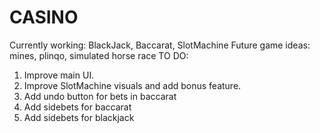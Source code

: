 # CASINO
Currently working: BlackJack, Baccarat, SlotMachine
Future game ideas: mines, plinqo, simulated horse race
TO DO:
1) Improve main UI.
2) Improve SlotMachine visuals and add bonus feature.
3) Add undo button for bets in baccarat
4) Add sidebets for baccarat
5) Add sidebets for blackjack
